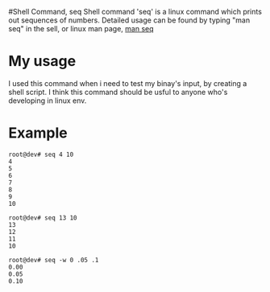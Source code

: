 #Shell Command, seq
Shell command 'seq' is a linux command which prints out sequences of numbers. Detailed
usage can be found by typing "man seq" in the sell, or linux man page, [man
seq](https://linux.die.net/man/1/seq)

# My usage
I used this command when i need to test my binay's input, by creating a shell
script.
I think this command should be usful to anyone who's developing in linux env.

# Example
```
root@dev# seq 4 10
4
5
6
7
8
9
10
```
```
root@dev# seq 13 10
13
12
11
10
```
```
root@dev# seq -w 0 .05 .1
0.00
0.05
0.10
```

